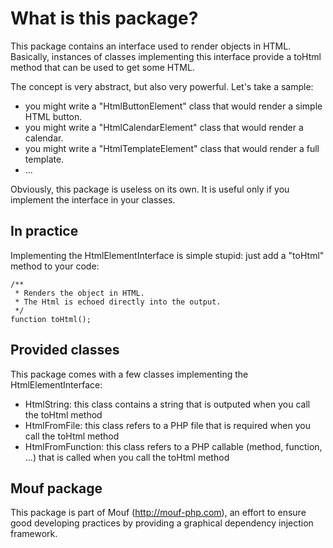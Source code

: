 What is this package?
=====================

This package contains an interface used to render objects in HTML.
Basically, instances of classes implementing this interface provide a toHtml method that can be used to get some HTML.

The concept is very abstract, but also very powerful. Let's take a sample:
- you might write a "HtmlButtonElement" class that would render a simple HTML button.
- you might write a "HtmlCalendarElement" class that would render a calendar.
- you might write a "HtmlTemplateElement" class that would render a full template.
- ...

Obviously, this package is useless on its own. It is useful only if you implement the interface in your classes.

In practice
-----------

Implementing the HtmlElementInterface is simple stupid: just add a "toHtml" method to your code:

	/**
	 * Renders the object in HTML.
	 * The Html is echoed directly into the output.
	 */
	function toHtml();

Provided classes
----------------

This package comes with a few classes implementing the HtmlElementInterface:
- HtmlString: this class contains a string that is outputed when you call the toHtml method
- HtmlFromFile: this class refers to a PHP file that is required when you call the toHtml method  
- HtmlFromFunction: this class refers to a PHP callable (method, function, ...) that is called when you call the toHtml method


Mouf package
------------

This package is part of Mouf (http://mouf-php.com), an effort to ensure good developing practices by providing a graphical dependency injection framework.
